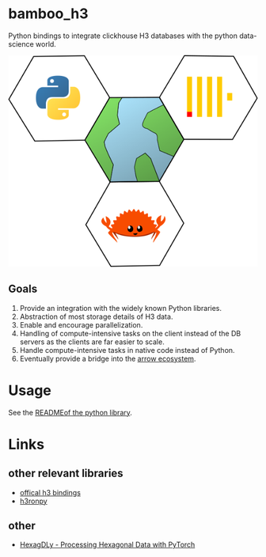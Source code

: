# bamboo_h3

Python bindings to integrate clickhouse H3 databases with the python data-science world.

![](doc/img/bamboo_h3.png)

## Goals

1. Provide an integration with the widely known Python libraries.
2. Abstraction of most storage details of H3 data.
3. Enable and encourage parallelization.
4. Handling of compute-intensive tasks on the client instead of the DB servers as the 
   clients are far easier to scale.
5. Handle compute-intensive tasks in native code instead of Python.
6. Eventually provide a bridge into the [arrow ecosystem](https://arrow.apache.org/).

# Usage

See the [READMEof the python library](bamboo_h3/README.md).

# Links

## other relevant libraries

* [offical h3 bindings](https://github.com/uber/h3-py)
* [h3ronpy](https://github.com/nmandery/h3ron/tree/master/h3ronpy)

## other

* [HexagDLy - Processing Hexagonal Data with PyTorch](https://github.com/ai4iacts/hexagdly)
